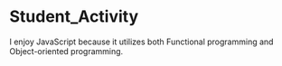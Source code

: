 # Student_Activity
I enjoy JavaScript because it utilizes both Functional programming and Object-oriented programming.